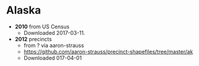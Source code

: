 # Alaska

- **2010** from US Census
    - Downloaded 2017-03-11.
- **2012** precincts
	- from ? via aaron-strauss
    - https://github.com/aaron-strauss/precinct-shapefiles/tree/master/ak
    - Downloaded 017-04-01
